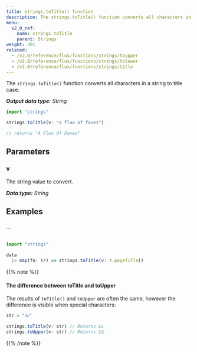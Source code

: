 ```yaml
---
title: strings.toTitle() function
description: The strings.toTitle() function converts all characters in a string to title case.
menu:
  v2_0_ref:
    name: strings.toTitle
    parent: Strings
weight: 301
related:
  - /v2.0/reference/flux/functions/strings/toupper
  - /v2.0/reference/flux/functions/strings/tolower
  - /v2.0/reference/flux/functions/strings/title
---
```


The `strings.toTitle()` function converts all characters in a string to title case.

_**Output data type:** String_

```js
import "strings"

strings.toTitle(v: "a flux of foxes")

// returns "A Flux Of Foxes"
```

## Parameters

### v
The string value to convert.

_**Data type:** String_

## Examples

###### ...
```js
import "strings"

data
  |> map(fn: (r) => strings.toTitle(v: r.pageTitle))
```

{{% note %}}
#### The difference between toTitle and toUpper
The results of `toTitle()` and `toUpper` are often the same, however the difference
is visible when special characters:

```js
str = "ǳ"

strings.toTitle(v: str) // Returns ǲ
strings.toUpper(v: str) // Returns Ǳ
```
{{% /note %}}
